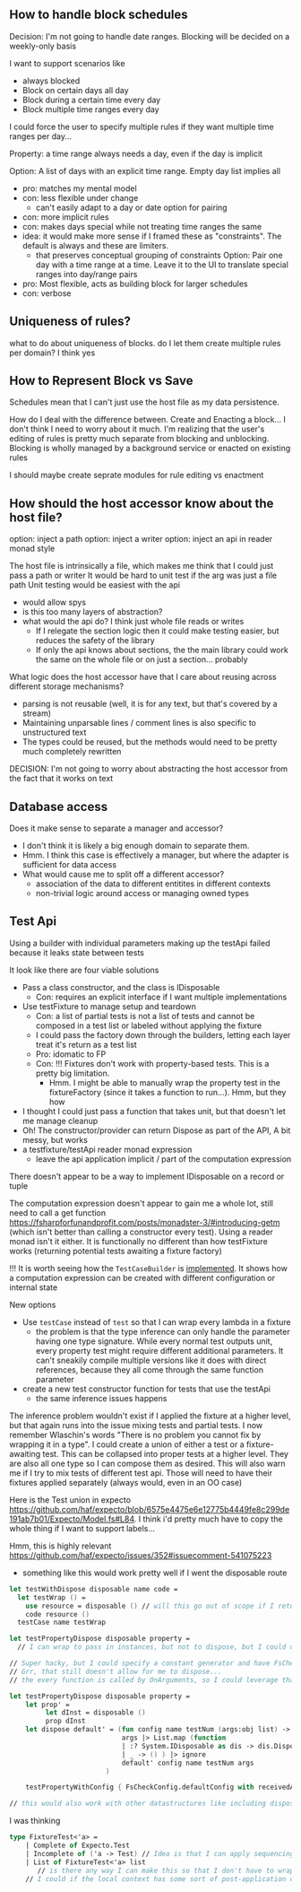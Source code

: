 
## How to handle block schedules
Decision: I'm not going to handle date ranges. Blocking will be decided on a weekly-only basis

I want to support scenarios like
- always blocked
- Block on certain days all day
- Block during a certain time every day
- Block multiple time ranges every day

I could force the user to specify multiple rules if they want multiple time ranges per day...

Property: a time range always needs a day, even if the day is implicit

Option: A list of days with an explicit time range. Empty day list implies all
- pro: matches my mental model
- con: less flexible under change
  -  can't easily adapt to a day or date option for pairing
- con: more implicit rules
- con: makes days special while not treating time ranges the same
- idea: it would make more sense if I framed these as "constraints". The default is always and these are limiters.
  - that preserves conceptual grouping of constraints
Option: Pair one day with a time range at a time. Leave it to the UI to translate special ranges into day/range pairs
- pro: Most flexible, acts as building block for larger schedules
- con: verbose



## Uniqueness of rules?
what to do about uniqueness of blocks. do I let them create multiple rules per domain? I think yes



## How to Represent Block vs Save
Schedules mean that I can't just use the host file as my data persistence. 

How do I deal with the difference between. Create and Enacting a block...
I don't think I need to worry about it much. I'm realizing that the user's editing of rules is pretty much separate from blocking and unblocking. Blocking is wholly managed by a background service or enacted on existing rules

I should maybe create seprate modules for rule editing vs enactment


## How should the host accessor know about the host file?
option: inject a path
option: inject a writer
option: inject an api in reader monad style

The host file is intrinsically a file, which makes me think that I could just pass a path or writer
It would be hard to unit test if the arg was just a file path
Unit testing would be easiest with the api
- would allow spys
- is this too many layers of abstraction?
- what would the api do? I think just whole file reads or writes
  - If I relegate the section logic then it could make testing easier, but reduces the safety of the library
  - If only the api knows about sections, the the main library could work the same on the whole file or on just a section... probably

What logic does the host accessor have that I care about reusing across different storage mechanisms?
- parsing is not reusable (well, it is for any text, but that's covered by a stream)
- Maintaining unparsable lines / comment lines is also specific to unstructured text
- The types could be reused, but the methods would need to be pretty much completely rewritten

DECISION: I'm not going to worry about abstracting the host accessor from the fact that it works on text


## Database access

Does it make sense to separate a manager and accessor?
- I don't think it is likely a big enough domain to separate them. 
- Hmm. I think this case is effectively a manager, but where the adapter is sufficient for data access
- What would cause me to split off a different accessor?
  - association of the data to different entitites in different contexts
  - non-trivial logic around access or managing owned types



## Test Api

Using a builder with individual parameters making up the testApi failed because it leaks state between tests


It look like there are four viable solutions
- Pass a class constructor, and the class is IDisposable
  - Con: requires an explicit interface if I want multiple implementations
- Use testFixture to manage setup and teardown
  - Con: a list of partial tests is not a list of tests and cannot be composed in a test list or labeled without applying the fixture
  - I could pass the factory down through the builders, letting each layer treat it's return as a test list
  - Pro: idomatic to FP
  - Con: !!! Fixtures don't work with property-based tests. This is a pretty big limitation. 
    - Hmm. I might be able to manually wrap the property test in the fixtureFactory (since it takes a function to run...). Hmm, but they how
- I thought I could just pass a function that takes unit, but that doesn't let me manage cleanup
- Oh! The constructor/provider can return Dispose as part of the API, A bit messy, but works
- a testfixture/testApi reader monad expression
  - leave the api application implicit / part of the computation expression

There doesn't appear to be a way to implement IDisposable on a record or tuple

The computation expression doesn't appear to gain me a whole lot, still need to call a get function https://fsharpforfunandprofit.com/posts/monadster-3/#introducing-getm (which isn't better than calling a constructor every test).
Using a reader monad isn't it either. It is functionally no different than how testFixture works (returning potential tests awaiting a fixture factory)


!!! It is worth seeing how the `TestCaseBuilder` is [implemented](https://github.com/haf/expecto/blob/2733bea93f4015214dcbcb394ff8cf5f42782206/Expecto/Expecto.fs#L146).
It shows how a computation expression can be created with different configuration or internal state

New options
- Use `testCase` instead of `test` so that I can wrap every lambda in a fixture
  - the problem is that the type inference can only handle the parameter having one type signature. While every normal test outputs unit, every property test might require different additional parameters. It can't sneakily compile multiple versions like it does with direct references, because they all come through the same function parameter
- create a new test constructor function for tests that use the testApi
  - the same inference issues happens

The inference problem wouldn't exist if I applied the fixture at a higher level, but that again runs into the issue mixing tests and partial tests.
I now remember Wlaschin's words "There is no problem you cannot fix by wrapping it in a type". I could create a union of either a test or a fixture-awaiting test.
This can be collapsed into proper tests at a higher level. They are also all one type so I can compose them as desired. This will also warn me if I try to mix tests of different test api. Those will need to have their fixtures applied separately (always would, even in an OO case)

Here is the Test union in expecto https://github.com/haf/expecto/blob/6575e4475e6e12775b4449fe8c299de191ab7b01/Expecto/Model.fs#L84.
I think i'd pretty much have to copy the whole thing if I want to support labels...

Hmm, this is highly relevant https://github.com/haf/expecto/issues/352#issuecomment-541075223
- something like this would work pretty well if I went the disposable route
```fs
let testWithDispose disposable name code =  
  let testWrap () =
    use resource = disposable () // will this go out of scope if I return a function-value?
    code resource ()
  testCase name testWrap

let testPropertyDispose disposable property = 
  // I can wrap to pass in instances, but not to dispose, but I could directly call dispose in the property

// Super hacky, but I could specify a constant generator and have FsCheck pass the testApi. it muddies the logs... but I could customize the logs if needed
// Grr, that still doesn't allow for me to dispose...
// the every function is called by OnArguments, so I could leverage that to dispose after every test 

let testPropertyDispose disposable property = 
    let prop' =
         let dInst = disposable ()
         prop dInst
    let dispose default' = (fun config name testNum (args:obj list) -> 
                            args |> List.map (function 
                            | :? System.IDisposable as dis -> dis.Dispose()
                            | _ -> () ) |> ignore
                            default' config name testNum args
                        ) 

    testPropertyWithConfig { FsCheckConfig.defaultConfig with receivedArgs = dispose FsCheckConfig.defaultConfig.receivedArgs } name prop' 

// this would also work with other datastructures like including dispose in a record, or converting the record to a disposable
```


I was thinking
```fs
type FixtureTest<'a> = 
    | Complete of Expecto.Test
    | Incomplete of ('a -> Test) // Idea is that I can apply sequencing, labels, etc in this function
    | List of FixtureTest<'a> list
       // is there any way I can make this so that I don't have to wrap every expecto function...
    // I could if the local context has some sort of post-application continuation... maybe ('a -> test)

```

